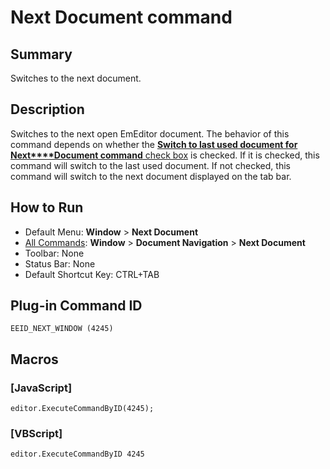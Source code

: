 # Next Document command

## Summary

Switches to the next document.

## Description

Switches to the next open EmEditor document. The behavior of this command depends on whether the
[**Switch to last used document for Next****Document command** check box](../../dlg/customize/window/index) is checked. If it is checked, this command will switch to the last used document. If not checked, this command will switch to the next document displayed on the
tab bar.

## How to Run

- Default Menu: **Window** \> **Next Document**
- [All Commands](../tools/all_commands): **Window**
\> **Document Navigation**
\> **Next Document**
- Toolbar: None
- Status Bar: None
- Default Shortcut Key: CTRL+TAB

## Plug-in Command ID

```
EEID_NEXT_WINDOW (4245)```

## Macros

### \[JavaScript\]

```
editor.ExecuteCommandByID(4245);
```

### \[VBScript\]

```
editor.ExecuteCommandByID 4245
```
